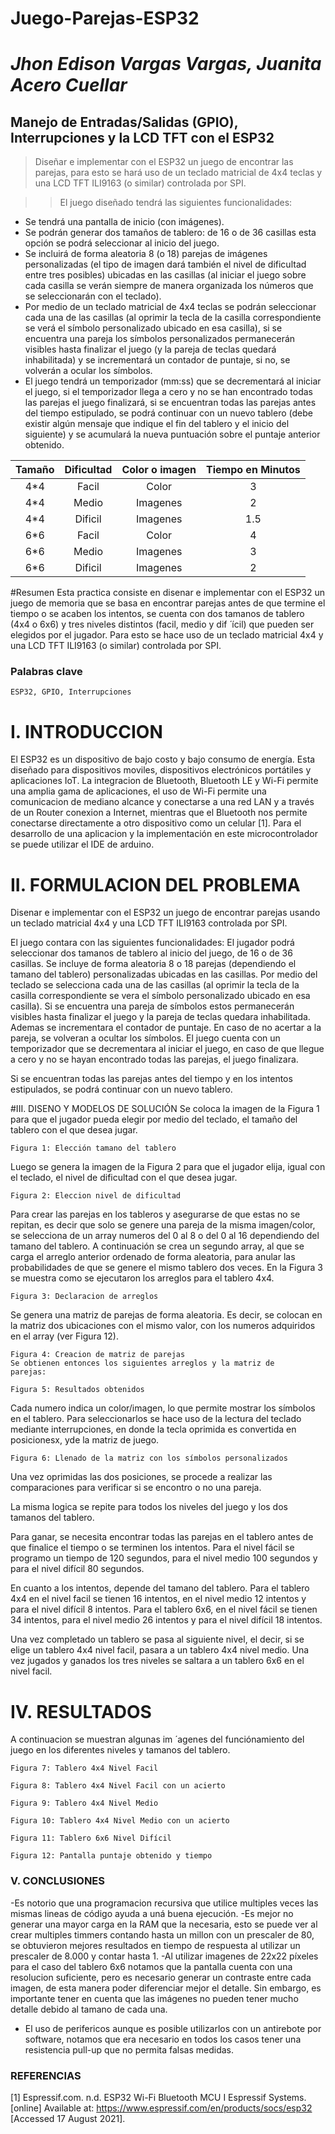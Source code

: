 # **Juego-Parejas-ESP32**
# *Jhon Edison Vargas Vargas, Juanita Acero Cuellar*

## Manejo de Entradas/Salidas (GPIO), Interrupciones y la LCD TFT con el ESP32

> Diseñar e implementar con el ESP32 un juego de encontrar las parejas, para esto se hará uso de un teclado matricial de 4x4 teclas y una LCD TFT ILI9163 (o similar) controlada por SPI. 

>>  El juego diseñado tendrá las siguientes funcionalidades:
- Se tendrá una pantalla de inicio (con imágenes).
- Se podrán generar dos tamaños de tablero: de 16 o de 36 casillas esta opción se podrá seleccionar al inicio del juego.
- Se incluirá de forma aleatoria 8 (o 18) parejas de imágenes personalizadas (el tipo de imagen dará también el nivel de dificultad entre tres posibles) ubicadas en las casillas (al iniciar el juego sobre cada casilla se verán siempre de manera organizada los números que se seleccionarán con el teclado).
- Por medio de un teclado matricial de 4x4 teclas se podrán seleccionar cada una de las casillas (al oprimir la tecla de la casilla correspondiente se verá el símbolo personalizado ubicado en esa casilla), si se encuentra una pareja los símbolos personalizados permanecerán visibles hasta finalizar el juego (y la pareja de teclas quedará inhabilitada) y se incrementará un contador de puntaje, si no, se volverán a ocular los símbolos.
- El juego tendrá un temporizador (mm:ss) que se decrementará al iniciar el juego, si el temporizador llega a cero y no se han encontrado todas las parejas el juego finalizará, si se encuentran todas las parejas antes del tiempo estipulado, se podrá continuar con un nuevo tablero (debe existir algún mensaje que indique el fin del tablero y el inicio del siguiente) y se acumulará la nueva puntuación sobre el puntaje anterior obtenido.

|Tamaño  |  Dificultad | Color o imagen | Tiempo en Minutos |
|:---:|:---:|:---:|:---:|  
|4*4|Facil |Color | 3  
|4*4 |Medio |Imagenes  | 2  
|4*4 |Dificil|Imagenes | 1.5 
|6*6 |Facil |Color  |  4
|6*6 |Medio |Imagenes  |3  
|6*6 |Dificil |Imagenes| 2 



#Resumen
Esta practica consiste en disenar e implementar 
con el ESP32 un juego de memoria que se basa en encontrar
parejas antes de que termine el tiempo o se acaben los intentos,
se cuenta con dos tamanos de tablero (4x4 o 6x6) y tres niveles
distintos (facil, medio y dif ́ ́ıcil) que pueden ser elegidos por el
jugador. Para esto se hace uso de un teclado matricial 4x4 y
una LCD TFT ILI9163 (o similar) controlada por SPI.

### Palabras clave
```
ESP32, GPIO, Interrupciones
```
# I. INTRODUCCION 

El ESP32 es un dispositivo de bajo costo y bajo consumo de energía.
Esta diseñado para dispositivos moviles, dispositivos electrónicos portátiles y aplicaciones IoT.
La integracion de Bluetooth, Bluetooth LE y Wi-Fi permite una amplia gama de aplicaciones, el uso de Wi-Fi permite una comunicacion de mediano alcance y conectarse a una red  LAN y a través de un Router conexion a Internet, mientras que el Bluetooth nos permite conectarse directamente a otro dispositivo como un celular [1].
Para el desarrollo de una aplicacion y la implementación en este microcontrolador se puede utilizar el IDE de arduino.


# II. FORMULACION DEL PROBLEMA 

Disenar e implementar con el ESP32 un juego de encontrar  parejas usando un teclado matricial 4x4 y una LCD TFT ILI9163 controlada por SPI.

El juego contara con las siguientes funcionalidades: El jugador podrá seleccionar dos tamanos de tablero al  inicio del juego, de 16 o de 36 casillas. Se incluye de forma aleatoria 8 o 18 parejas (dependiendo el tamano del tablero) personalizadas ubicadas en las casillas.
Por medio del teclado se selecciona cada una de las casillas (al oprimir la tecla de la casilla correspondiente se vera el símbolo personalizado ubicado en esa casilla).
Si se encuentra una pareja de símbolos estos permanecerán visibles hasta finalizar el juego y la pareja de teclas quedara inhabilitada. Ademas se incrementara el contador de puntaje.
En caso de no acertar a la pareja, se volveran a ocultar los símbolos. El juego cuenta con un temporizador que se decrementara al iniciar el juego, en caso de que llegue a cero y no se hayan encontrado todas las parejas, el juego finalizara.

Si se encuentran todas las parejas antes del tiempo y en
los intentos estipulados, se podrá continuar con un nuevo
tablero.


#III. DISENO Y MODELOS DE SOLUCIÓN 
Se coloca la imagen de la Figura 1 para que el jugador pueda
elegir por medio del teclado, el tamaño del tablero con el que
desea jugar.

```
Figura 1: Elección tamano del tablero 
```
Luego se genera la imagen de la Figura 2 para que el jugador elija, igual con el teclado, el nivel de dificultad con el que desea jugar.

```
Figura 2: Eleccion nivel de dificultad 
```

Para crear las parejas en los tableros y asegurarse de que estas no se repitan, es decir que solo se genere una pareja de la misma imagen/color, se selecciona de un array numeros del 0 al 8 o del 0 al 16 dependiendo del tamano del tablero. A continuación se crea un segundo array, al que se carga el arreglo anterior ordenado de forma aleatoria, para anular las probabilidades de que se genere el mismo tablero dos veces. En la Figura 3 se muestra como se ejecutaron los arreglos para el tablero 4x4.

```
Figura 3: Declaracion de arreglos
```
Se genera una matriz de parejas de forma aleatoria. Es decir,
se colocan en la matriz dos ubicaciones con el mismo valor,
con los numeros adquiridos en el array (ver Figura 12).

```
Figura 4: Creacion de matriz de parejas 
Se obtienen entonces los siguientes arreglos y la matriz de
parejas:

```
```
Figura 5: Resultados obtenidos
```

Cada numero indica un color/imagen, lo que permite mostrar
los símbolos en el tablero. Para seleccionarlos se hace uso de
la lectura del teclado mediante interrupciones, en donde la
tecla oprimida es convertida en posicionesx, yde la matriz
de juego.

```
Figura 6: Llenado de la matriz con los símbolos personalizados
```

Una vez oprimidas las dos posiciones, se procede a realizar las comparaciones para verificar si se encontro o no una pareja. 

La misma logica se repite para todos los niveles del juego y  los dos tamanos del tablero. 

Para ganar, se necesita encontrar todas las parejas en el tablero antes de que finalice el tiempo o se terminen los intentos.
Para el nivel fácil se programo un tiempo de 120 segundos, para el nivel medio 100 segundos y para el nivel difícil 80 segundos.

En cuanto a los intentos, depende del tamano del tablero. Para el tablero 4x4 en el nivel facil se tienen 16 intentos, en el nivel medio 12 intentos y para el nivel difícil 8 intentos. Para el tablero 6x6, en el nivel fácil se tienen 34 intentos, para el nivel medio 26 intentos y para el nivel difícil 18 intentos.

Una vez completado un tablero se pasa al siguiente nivel, el decir, si se elige un tablero 4x4 nivel facil, pasara a un tablero  4x4 nivel medio. Una vez jugados y ganados los tres niveles se saltara a un tablero 6x6 en el nivel facil. 

# IV. RESULTADOS

A continuacion se muestran algunas im ́ agenes del funciónamiento del juego en los diferentes niveles y tamanos del
tablero.

```
Figura 7: Tablero 4x4 Nivel Facil 
```
```
Figura 8: Tablero 4x4 Nivel Facil con un acierto
```
```
Figura 9: Tablero 4x4 Nivel Medio
```
```
Figura 10: Tablero 4x4 Nivel Medio con un acierto
```

```
Figura 11: Tablero 6x6 Nivel Difícil
```
```
Figura 12: Pantalla puntaje obtenido y tiempo
```
### V. CONCLUSIONES

-Es notorio que una programacion recursiva que utilice multiples veces las mismas lineas de código ayuda a uná buena ejecución. 
-Es mejor no generar una mayor carga en la RAM que la necesaria, esto se puede ver al crear multiples timmers contando hasta un millon con un prescaler de 80, se  obtuvieron mejores resultados en tiempo de respuesta al utilizar un prescaler de 8.000 y contar hasta 1.
-Al utilizar imagenes de 22x22 píxeles para el caso del
tablero 6x6 notamos que la pantalla cuenta con una resolucion suficiente, pero es necesario generar un contraste entre cada imagen, de esta manera poder diferenciar mejor el detalle. Sin embargo, es importante tener en cuenta que las imágenes no pueden tener mucho detalle debido al tamano de cada una. 
- El uso de perifericos aunque es posible utilizarlos con un antirebote por software, notamos que era necesario en todos los casos tener una resistencia pull-up que no
permita falsas medidas.


### REFERENCIAS


[1] Espressif.com. n.d. ESP32 Wi-Fi Bluetooth
MCU I Espressif Systems. [online] Available at:
<https://www.espressif.com/en/products/socs/esp32> [Accessed 17
August 2021].
